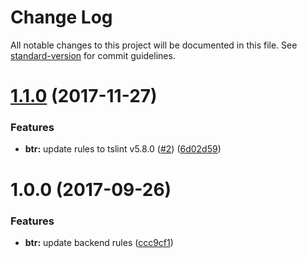# Change Log

All notable changes to this project will be documented in this file. See [standard-version](https://github.com/conventional-changelog/standard-version) for commit guidelines.

<a name="1.1.0"></a>
# [1.1.0](https://github.com/fulls1z3/backend-tslint-rules/compare/v1.0.0...v1.1.0) (2017-11-27)
### Features
* **btr:** update rules to tslint v5.8.0 ([#2](https://github.com/fulls1z3/backend-tslint-rules/issues/2)) ([6d02d59](https://github.com/fulls1z3/backend-tslint-rules/commit/6d02d59))

<a name="1.0.0"></a>
# 1.0.0 (2017-09-26)
### Features
* **btr:** update backend rules ([ccc9cf1](https://github.com/fulls1z3/backend-tslint-rules/commit/ccc9cf1))
